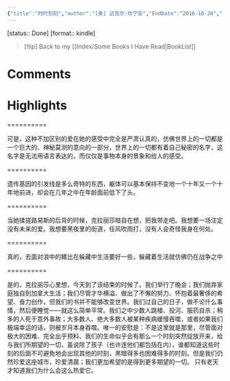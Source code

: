 ```yaml
---
{"title":"时时刻刻","author":"[美] 迈克尔·坎宁安","EndDate":"2016-10-20","publisher":null,"dg-publish":true,"permalink":"/BookNotes/时时刻刻/","dgPassFrontmatter":true,"noteIcon":""}
---
```


[status:: Done]
[format:: kindle]

>[!tip] Back to my [[Index/Some Books I Have Read\|BookList]]

# Comments

# Highlights

==========

可是，这种不加区别的爱在她的感受中完全是严肃认真的，仿佛世界上的一切都是一个巨大的、神秘莫测的意向的一部分，世界上的一切都有着自己秘密的名字，这名字是无法用语言表达的，而仅仅是事物本身的景象和给人的感受。

==========

遗传基因的引发线是多么奇特的东西，躯体可以基本保持不变地一个十年又一个十年地前进，却会在几年之中在年龄面前低下了头。

==========

当她揉搓路易斯的后背的时候，克拉丽莎暗自在想，把我带走吧。我想要一场注定没有未来的爱。我想要黑夜里的街道，任风吹雨打，没有人会奇怪我身在何处。

==========

真的，去面对浪中的鳍比在躲藏中生活要好一些，躲藏着生活就仿佛仍在战争之中

==========

是的，克拉丽莎心里想，今天到了该结束的时候了。我们举行了晚会；我们抛弃家庭独自到加拿大生活；我们尽管才华横溢、做出了不懈的努力、怀抱着最奢侈的希望、奋力创作，但我们的书并不能够改变世界。我们过自己的日子，做不论什么事情，然后便睡觉——就这么简单平常。我们之中少数人跳楼、投河、服药自杀；稍多的人死于意外事故；大多数人、绝大多数人被某种疾病缓慢吞噬，或者如果我们极端幸运的话，则被岁月本身吞噬。唯一的安慰是：不是这里就是那里，尽管面对极大的困难、完全出乎预料、我们的生命似乎会有那么一个时刻突然绽放开来，给与我们所期望的一切，虽说除了孩子（也许连他们都包括在内），谁都知道这些时刻的后面不可避免地会出现其他的时刻，黑暗得多也困难得多的时刻。但是我们仍然珍爱这座城市，珍爱清晨；我们更加希望的是得到更多期望的一切。 只有老天才知道我们为什么会这么热爱它。